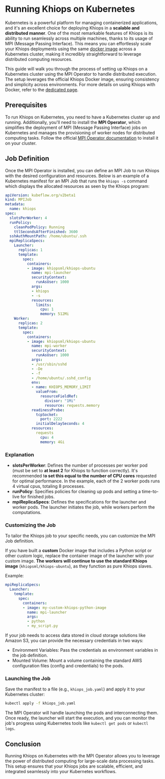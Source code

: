 # Running Khiops on Kubernetes

Kubernetes is a powerful platform for managing containerized applications, and it's an excellent choice for deploying Khiops in a **scalable and distributed manner**. One of the most remarkable features of Khiops is its ability to run seamlessly across multiple machines, thanks to its usage of MPI (Message Passing Interface). This means you can effortlessly scale your Khiops deployments using the same [docker image][dockerhub] across a Kubernetes cluster, making it incredibly straightforward to leverage distributed computing resources.

[dockerhub]: https://hub.docker.com/u/khiopsml

This guide will walk you through the process of setting up Khiops on a Kubernetes cluster using the MPI Operator to handle distributed execution. The setup leverages the official Khiops Docker image, ensuring consistency and simplicity across environments. For more details on using Khiops with Docker, refer to the [dedicated page][docker].

[docker]: ./docker.md

## Prerequisites

To run Khiops on Kubernetes, you need to have a Kubernetes cluster up and running. Additionally, you'll need to install the **MPI Operator**, which simplifies the deployment of MPI (Message Passing Interface) jobs on Kubernetes and manages the provisioning of worker nodes for distributed computing tasks. Follow the official [MPI Operator documentation][mpi-op]  to install it on your cluster.

[mpi-op]: https://github.com/kubeflow/mpi-operator

## Job Definition

Once the MPI Operator is installed, you can define an MPI Job to run Khiops with the desired configuration and resources. Below is an example of a Kubernetes manifest for an MPI Job that runs the `khiops -s` command which displays the allocated resources as seen by the Khiops program:

```yaml
apiVersion: kubeflow.org/v2beta1
kind: MPIJob
metadata:
  name: khiops
spec:
  slotsPerWorker: 4
  runPolicy:
    cleanPodPolicy: Running
    ttlSecondsAfterFinished: 3600
  sshAuthMountPath: /home/ubuntu/.ssh
  mpiReplicaSpecs:
    Launcher:
      replicas: 1
      template:
        spec:
          containers:
          - image: khiopsml/khiops-ubuntu
            name: mpi-launcher
            securityContext:
              runAsUser: 1000
            args:
            - khiops
            - -s
            resources:
              limits:
                cpu: 1
                memory: 512Mi
    Worker:
      replicas: 2
      template:
        spec:
          containers:
          - image: khiopsml/khiops-ubuntu
            name: mpi-worker
            securityContext:
              runAsUser: 1000
            args:
            - /usr/sbin/sshd
            - -De
            - -f
            - /home/ubuntu/.sshd_config
            env:
            - name: KHIOPS_MEMORY_LIMIT
              valueFrom:
                resourceFieldRef:
                  divisor: "1Mi"
                  resource: requests.memory
            readinessProbe:
              tcpSocket:
                port: 2222
              initialDelaySeconds: 4
            resources:
              requests
                cpu: 4
                memory: 4Gi
```

### Explanation

- **slotsPerWorker**: Defines the number of processes per worker pod (must be set to **at least 2** for Khiops to function correctly). It's recommended t**o set this equal to the number of CPU cores** requested for optimal performance. In the example, each of the 2 worker pods runs 4 virtual cpus, totaling 8 processes.
- **runPolicy**: Specifies policies for cleaning up pods and setting a time-to-live for finished jobs.
- **mpiReplicaSpecs**: Defines the specifications for the launcher and worker pods. The launcher initiates the job, while workers perform the computations.

### Customizing the Job

To tailor the Khiops job to your specific needs, you can customize the MPI Job definition.

If you have built a **custom** Docker image that includes a Python script or other custom logic, replace the container image of the launcher with your custom image. **The workers will continue to use the standard Khiops image** (`khiopsml/khiops-ubuntu`), as they function as pure Khiops slaves.

Example:

```yaml
mpiReplicaSpecs:
  Launcher:
    template:
      spec:
        containers:
        - image: my-custom-khiops-python-image
          name: mpi-launcher
          args:
          - python
          - my_script.py
```

If your job needs to access data stored in cloud storage solutions like Amazon S3, you can provide the necessary credentials in two ways: 

- Environment Variables: Pass the credentials as environment variables in the job definition.
- Mounted Volume: Mount a volume containing the standard AWS configuration files (config and credentials) to the pods.


### Launching the Job

Save the manifest to a file (e.g., `khiops_job.yaml`) and apply it to your Kubernetes cluster:

```bash
kubectl apply -f khiops_job.yaml
```

The MPI Operator will handle launching the pods and interconnecting them. Once ready, the launcher will start the execution, and you can monitor the job's progress using Kubernetes tools like `kubectl get pods` or `kubectl logs`.

## Conclusion

Running Khiops on Kubernetes with the MPI Operator allows you to leverage the power of distributed computing for large-scale data processing tasks. This setup ensures that your Khiops jobs are scalable, efficient, and integrated seamlessly into your Kubernetes workflows.
